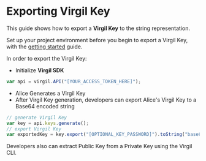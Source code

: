 # Exporting Virgil Key

This guide shows how to export a **Virgil Key** to the string representation.

Set up your project environment before you begin to export a Virgil Key, with the [getting started](https://github.com/VirgilSecurity/virgil-sdk-javascript/blob/docs-review/documentation/guides/configuration/client-side) guide.

In order to export the Virgil Key:

- Initialize **Virgil SDK**

```javascript
var api = virgil.API("[YOUR_ACCESS_TOKEN_HERE]");
```

- Alice Generates a Virgil Key
- After Virgil Key generation, developers can export Alice's Virgil Key to a Base64 encoded string

```javascript
// generate Virgil Key
var key = api.keys.generate();
// export Virgil Key
var exportedKey = key.export("[OPTIONAL_KEY_PASSWORD]").toString("base64");
```

Developers also can extract Public Key from a Private Key using the Virgil CLI.
